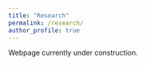 ```yaml
---
title: "Research"
permalink: /research/
author_profile: true
---
```


Webpage currently under construction.

